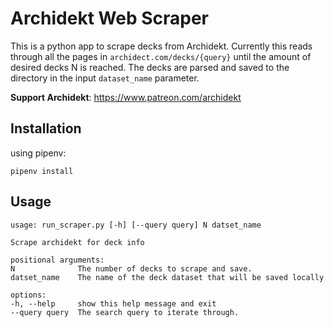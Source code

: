 # Archidekt Web Scraper

This is a python app to scrape decks from Archidekt. Currently this reads through all the pages in `archidect.com/decks/{query}` until the amount of desired decks N is reached. The decks are parsed and saved to the directory in the input `dataset_name` parameter.

**Support Archidekt**: https://www.patreon.com/archidekt

## Installation

using pipenv:

    pipenv install

## Usage

    usage: run_scraper.py [-h] [--query query] N datset_name

    Scrape archidekt for deck info

    positional arguments:
    N              The number of decks to scrape and save.
    datset_name    The name of the deck dataset that will be saved locally

    options:
    -h, --help     show this help message and exit
    --query query  The search query to iterate through.


